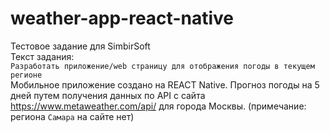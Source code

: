 # weather-app-react-native
Тестовое задание для SimbirSoft <br>
Текст задания:<br>
`Разработать приложение/web страницу для отображения погоды в текущем регионе` <br>
Мобильное приложение создано на REACT Native. Прогноз погоды на 5 дней путем получения данных по API с сайта https://www.metaweather.com/api/ для города Москвы. 
(примечание: региона `Самара` на сайте нет) <br>
